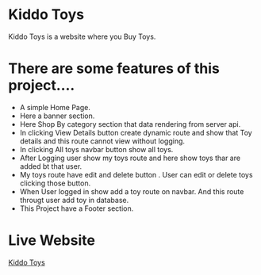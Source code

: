 # Kiddo Toys

Kiddo Toys is a website where you Buy Toys.

# There are some features of this project….

- A simple Home Page.
- Here a banner section.
- Here Shop By category section that data rendering from server api.
- In clicking View Details button create dynamic route and show that Toy details and this route cannot view without logging.
- In clicking All toys navbar button show all toys.
- After Logging user show my toys route and here show toys thar are added bt that user.
- My toys route have edit and delete button . User can edit or delete toys clicking those button.
- When User logged in show add a toy route on navbar. And this route througt user add toy in database.
- This Project have a Footer section.

# Live Website

[Kiddo Toys](https://kiddo-zone.web.app)
